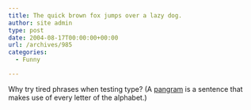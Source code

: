 ```yaml
---
title: The quick brown fox jumps over a lazy dog.
author: site admin
type: post
date: 2004-08-17T00:00:00+00:00
url: /archives/985
categories:
  - Funny

---
```

Why try tired phrases when testing type? (A [pangram][1] is a sentence that makes use of every letter of the alphabet.)

 [1]: http://p22.com/products/pangramcontest.html